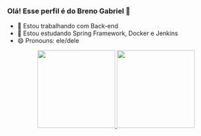 ### Olá! Esse perfil é do Breno Gabriel 👋

- 🔭 Estou trabalhando com Back-end
- 🌱 Estou estudando Spring Framework, Docker e Jenkins
- 😄 Pronouns: ele/dele


<div align="center">
  <a href="https://github.com/BrenoXDMoon">
  <img height="180em" src="https://github-readme-stats.vercel.app/api?username=rafaballerini&show_icons=true&theme=dracula&include_all_commits=true&count_private=true"/>
  <img height="180em" src="https://github-readme-stats.vercel.app/api/top-langs/?username=rafaballerini&layout=compact&langs_count=7&theme=dracula"/>
</div>
